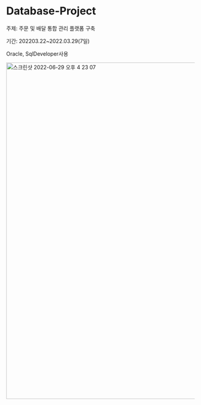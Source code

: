 # Database-Project
주제: 주문 및 배달 통합 관리 플랫폼 구축

기간: 202203.22~2022.03.29(7일)

Oracle, SqlDeveloper사용

<img width="900" alt="스크린샷 2022-06-29 오후 4 23 07" src="https://user-images.githubusercontent.com/52398783/176376772-692bfb9a-73ef-4a1d-a0da-4acc82094c36.png">

